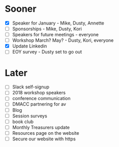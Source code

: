 # Sooner
- [X] Speaker for January  - Mike, Dusty, Annette
- [ ] Sponsorships - Mike, Dusty, Kori
- [ ] Speakers for future meetings - everyone
- [ ] Workshop March? May? - Dusty, Kori, everyone
- [X] Update Linkedin
- [ ] EOY survey - Dusty set to go out

# Later
- [ ] Slack self-signup
- [ ] 2018 workshop speakers
- [ ] conference communication
- [ ] DMACC partnering for av
- [ ] Blog
- [ ] Session surveys
- [ ] book club
- [ ] Monthly Treasurers update
- [ ] Resources page on the website
- [ ] Secure our website with https
